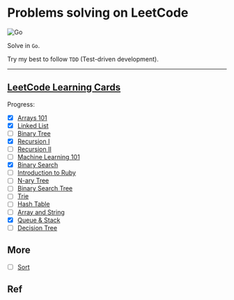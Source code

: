 # Problems solving on LeetCode

![Go](https://github.com/sko00o/leetcode-adventure/workflows/Go/badge.svg)

Solve in `Go`.

Try my best to follow `TDD` (Test-driven development).

---

## [LeetCode Learning Cards](https://leetcode.com/explore/learn/)

Progress:

- [x] [Arrays 101](arrays-101/README.md)
- [x] [Linked List](linked-list/README.md)
- [ ] [Binary Tree]()
- [x] [Recursion I](recursion/README.md)
- [ ] [Recursion II]()
- [ ] [Machine Learning 101]()
- [x] [Binary Search](binary-search/README.md)
- [ ] [Introduction to Ruby]()
- [ ] [N-ary Tree]()
- [ ] [Binary Search Tree]()
- [ ] [Trie]()
- [ ] [Hash Table]()
- [ ] [Array and String]()
- [x] [Queue & Stack](queue-stack/README.md)
- [ ] [Decision Tree]()

## More

- [ ] [Sort](sort/README.md)

## Ref


